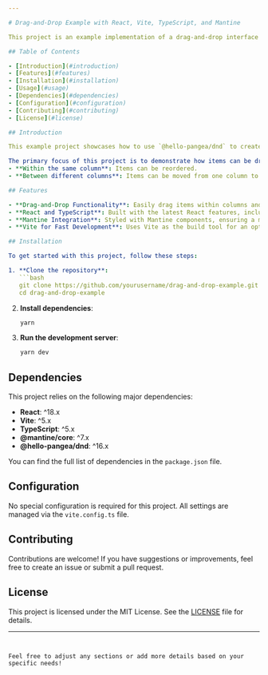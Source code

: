 ```yaml
---

# Drag-and-Drop Example with React, Vite, TypeScript, and Mantine

This project is an example implementation of a drag-and-drop interface using React, Vite, TypeScript, Mantine, and `@hello-pangea/dnd`. It demonstrates how to create draggable items within columns and between columns, making it a useful reference for implementing similar functionality in your own projects.

## Table of Contents

- [Introduction](#introduction)
- [Features](#features)
- [Installation](#installation)
- [Usage](#usage)
- [Dependencies](#dependencies)
- [Configuration](#configuration)
- [Contributing](#contributing)
- [License](#license)

## Introduction

This example project showcases how to use `@hello-pangea/dnd` to create a drag-and-drop interface within a React application built with Vite and TypeScript. The UI is styled using Mantine, a React component library.

The primary focus of this project is to demonstrate how items can be dragged:
- **Within the same column**: Items can be reordered.
- **Between different columns**: Items can be moved from one column to another.

## Features

- **Drag-and-Drop Functionality**: Easily drag items within columns and move them between columns.
- **React and TypeScript**: Built with the latest React features, including hooks, and fully typed with TypeScript for better developer experience.
- **Mantine Integration**: Styled with Mantine components, ensuring a modern and responsive UI.
- **Vite for Fast Development**: Uses Vite as the build tool for an optimized and fast development environment.

## Installation

To get started with this project, follow these steps:

1. **Clone the repository**:
   ```bash
   git clone https://github.com/yourusername/drag-and-drop-example.git
   cd drag-and-drop-example
   ```

2. **Install dependencies**:
   ```bash
   yarn
   ```

3. **Run the development server**:
   ```bash
   yarn dev
   ```

## Dependencies

This project relies on the following major dependencies:

- **React**: ^18.x
- **Vite**: ^5.x
- **TypeScript**: ^5.x
- **@mantine/core**: ^7.x
- **@hello-pangea/dnd**: ^16.x

You can find the full list of dependencies in the `package.json` file.

## Configuration

No special configuration is required for this project. All settings are managed via the `vite.config.ts` file.

## Contributing

Contributions are welcome! If you have suggestions or improvements, feel free to create an issue or submit a pull request.

## License

This project is licensed under the MIT License. See the [LICENSE](./LICENSE) file for details.

---
```


Feel free to adjust any sections or add more details based on your specific needs!
